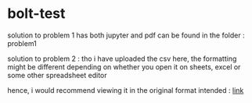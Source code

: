 # bolt-test

solution to problem 1 has both jupyter and pdf can be found in the folder : problem1

solution to problem 2 : tho i have uploaded the csv here, the formatting might be different depending on whether you open it on sheets, excel or some other
spreadsheet editor

hence, i would recommend viewing it in the original format intended : [link](https://docs.google.com/spreadsheets/d/1DnIbtY37BLi3Xz-8cX3I4Um5MznHjW8tNsFksemiSZY/edit#gid=0)
